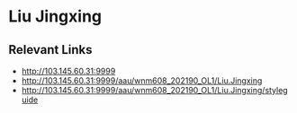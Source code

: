 # Liu Jingxing		

## Relevant Links
- http://103.145.60.31:9999
- http://103.145.60.31:9999/aau/wnm608_202190_OL1/Liu.Jingxing
- http://103.145.60.31:9999/aau/wnm608_202190_OL1/Liu.Jingxing/styleguide